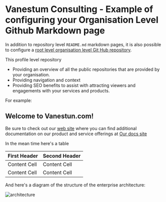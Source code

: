 # Vanestum Consulting - Example of configuring your Organisation Level Github Markdown page
In addition to repository level `README.md` markdown pages, it is also possible to configure a [root level organisation level Git Hub repository](https://docs.github.com/en/organizations/collaborating-with-groups-in-organizations/customizing-your-organizations-profile).

This profile level repository 
- Providing an overview of all the public repositories that are provided by your organisation.
- Providing navigation and context
- Providing SEO benefits to assist with attracting viewers and engagements with your services and products.

For example:

## Welcome to Vanestun.com!

Be sure to check out our [web site](https://vanestum.com) where you can find additional documentation on our product and service offerings at [Our docs site](https://prerelease.kwil.com/docs/introduction)

In the mean time here's a table

| First Header  | Second Header |
| ------------- | ------------- |
| Content Cell  | Content Cell  |
| Content Cell  | Content Cell  |

And here's a diagram of the structure of the enterprise architecture:

 ![architecture](https://vanestum.com/wp-content/uploads/2022/09/content_developent-1-e1662490182770-1024x632.jpg)
